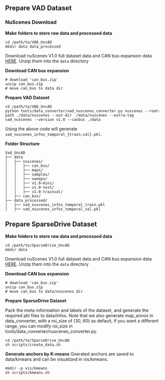 ## Prepare VAD Dataset

### NuScenes Download
**Make folders to store raw data and processed data**
```
cd /path/to/VAD_UncAD
mkdir data data_processed
```

Download nuScenes V1.0 full dataset data and CAN bus expansion data [HERE](https://www.nuscenes.org/download). Unzip them into the `data` directory

**Download CAN bus expansion**
```
# download 'can_bus.zip'
unzip can_bus.zip 
# move can_bus to data dir
```

**Prepare VAD Dataset**
```
cd /path/to/VAD_UncAD
python tools/data_converter/vad_nuscenes_converter.py nuscenes --root-path ./data/nuscenes --out-dir ./data/nuscenes --extra-tag vad_nuscenes --version v1.0 --canbus ./data
```

Using the above code will generate `vad_nuscenes_infos_temporal_{train,val}.pkl`.

**Folder Structure**
```
Vad_UncAD
├── data
│   ├── nuscenes/
│   │   ├── can_bus/
│   │   ├── maps/
│   │   ├── samples/
│   │   ├── sweeps/
│   │   ├── v1.0-mini/
│   │   ├── v1.0-test/
│   |   ├── v1.0-trainval/
│   ├── can_bus/
├── data_processed/
│   ├── vad_nuscenes_infos_temporal_train.pkl
│   ├── vad_nuscenes_infos_temporal_val.pkl
```

## Prepare SparseDrive Dataset

**Make folders to store raw data and processed data**
```
cd /path/to/SparseDrive_UncAD
mkdir data
```

Download nuScenes V1.0 full dataset data and CAN bus expansion data [HERE](https://www.nuscenes.org/download). Unzip them into the `data` directory

**Download CAN bus expansion**
```
# download 'can_bus.zip'
unzip can_bus.zip 
# move can_bus to data/nuscenes dir
```

**Prepare SparseDrive Dataset**

Pack the meta-information and labels of the dataset, and generate the required pkl files to data/infos. Note that we also generate map_annos in data_converter, with a roi_size of (30, 60) as default, if you want a different range, you can modify roi_size in tools/data_converter/nuscenes_converter.py.
```
cd /path/to/SparseDrive_UncAD
sh scripts/create_data.sh
```

**Generate anchors by K-means**
Gnerated anchors are saved to data/kmeans and can be visualized in vis/kmeans.
```
mkdir -p vis/kmeans
sh scripts/kmeans.sh
```

